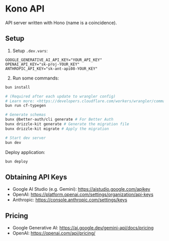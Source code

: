 # Kono API

API server written with Hono (name is a coincidence).

## Setup

1. Setup `.dev.vars`:

  ```env
  GOOGLE_GENERATIVE_AI_API_KEY="YOUR_API_KEY"
  OPENAI_API_KEY="sk-proj-YOUR_KEY"
  ANTHROPIC_API_KEY="sk-ant-api08-YOUR_KEY"
  ```

2. Run some commands:

  ```sh
  bun install

  # (Required after each update to wrangler config)
  # Learn more: <https://developers.cloudflare.com/workers/wrangler/commands/#types>
  bun run cf-typegen

  # Generate schemas
  bunx @better-auth/cli generate # For Better Auth
  bunx drizzle-kit generate # Generate the migration file
  bunx drizzle-kit migrate # Apply the migration

  # Start dev server
  bun dev
  ```

Deploy application:

```sh
bun deploy
```

## Obtaining API Keys

- Google AI Studio (e.g. Gemini): <https://aistudio.google.com/apikey>
- OpenAI: <https://platform.openai.com/settings/organization/api-keys>
- Anthropic: <https://console.anthropic.com/settings/keys>

## Pricing

- Google Generative AI: <https://ai.google.dev/gemini-api/docs/pricing>
- OpenAI: <https://openai.com/api/pricing/>
